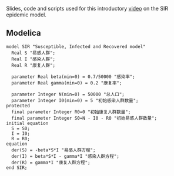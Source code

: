 Slides, code and scripts used for this introductory [video](https://youtu.be/UBbgcmnelLw) on the SIR epidemic model. 

## Modelica

```Modelica
model SIR "Susceptible, Infected and Recovered model"
  Real S "易感人群";
  Real I "感染人群";
  Real R "康复人群";

  parameter Real beta(min=0) = 0.7/50000 "感染率";
  parameter Real gamma(min=0) = 0.2 "康复率";

  parameter Integer N(min=0) = 50000 "总人口";
  parameter Integer I0(min=0) = 5 "初始感染人群数量";
protected
  final parameter Integer R0=0 "初始康复人群数量";
  final parameter Integer S0=N - I0 - R0 "初始易感人群数量";
initial equation
  S = S0;
  I = I0;
  R = R0;
equation
  der(S) = -beta*S*I "易感人群方程";
  der(I) = beta*S*I - gamma*I "感染人群方程";
  der(R) = gamma*I "康复人群方程";
end SIR;
```
